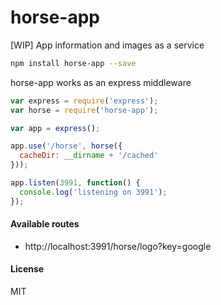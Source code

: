 # horse-app
[WIP] App information and images as a service
``` sh
npm install horse-app --save
```
horse-app works as an express middleware

``` javascript
var express = require('express');
var horse = require('horse-app');

var app = express();

app.use('/horse', horse({
  cacheDir: __dirname + '/cached'
}));

app.listen(3991, function() {
  console.log('listening on 3991');
});
```

#### Available routes
- http://localhost:3991/horse/logo?key=google

#### License
MIT
